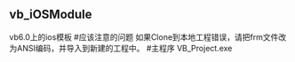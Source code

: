 ## vb_iOSModule
 vb6.0上的ios模板
#应该注意的问题
 如果Clone到本地工程错误，请把frm文件改为ANSI编码，并导入到新建的工程中。
#主程序
 VB_Project.exe
